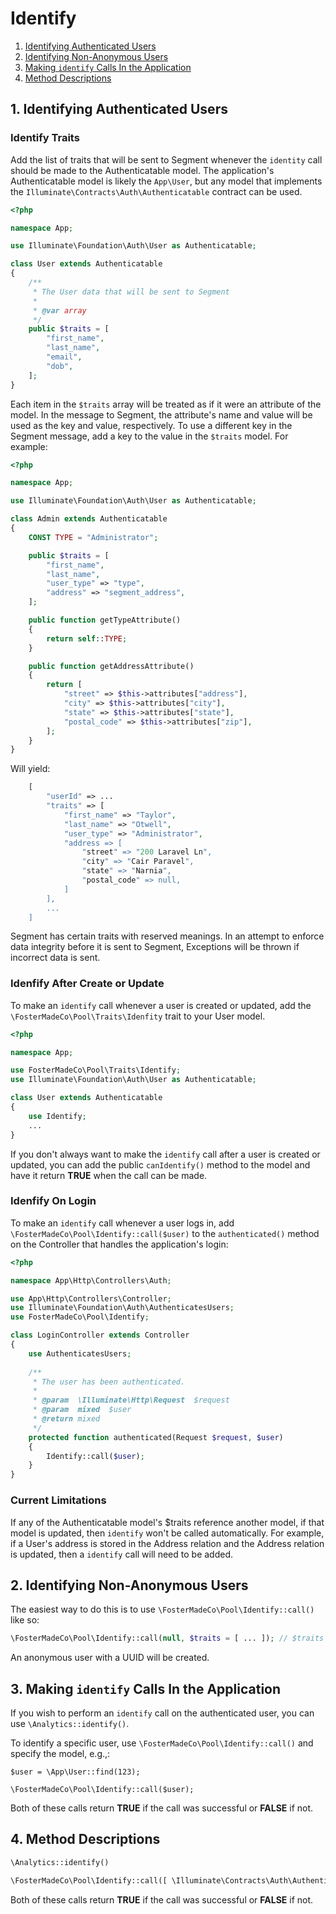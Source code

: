 # Identify

1. [Identifying Authenticated Users](#1-identifying-authenticated-users)
2. [Identifying Non-Anonymous Users](#2-identifying-non-anonymous-users)
3. [Making `identify` Calls In the Application](#3-making-identify-calls-in-the-application)
4. [Method Descriptions](#4-method-descriptions)

## 1. Identifying Authenticated Users

### Identify Traits

Add the list of traits that will be sent to Segment whenever the `identity` call
should be made to the Authenticatable model. The application's Authenticatable
model is likely the `App\User`, but any model that implements the
`Illuminate\Contracts\Auth\Authenticatable` contract can be used. 

```php
<?php

namespace App;

use Illuminate\Foundation\Auth\User as Authenticatable;

class User extends Authenticatable
{
    /**
     * The User data that will be sent to Segment
     * 
     * @var array
     */
    public $traits = [
        "first_name",
        "last_name",
        "email",
        "dob",
    ];
}
```

Each item in the `$traits` array will be treated as if it were an attribute of
the model. In the message to Segment, the attribute's name and value will be used
as the key and value, respectively. To use a different key in the Segment message,
add a key to the value in the `$traits` model. For example:

```php
<?php

namespace App;

use Illuminate\Foundation\Auth\User as Authenticatable;

class Admin extends Authenticatable
{
    CONST TYPE = "Administrator";

    public $traits = [
        "first_name",
        "last_name",
        "user_type" => "type",
        "address" => "segment_address",
    ];

    public function getTypeAttribute()
    {
        return self::TYPE;
    }

    public function getAddressAttribute()
    {
        return [
            "street" => $this->attributes["address"],
            "city" => $this->attributes["city"],
            "state" => $this->attributes["state"],
            "postal_code" => $this->attributes["zip"],
        ];
    }
}

```

Will yield:

```php
    [
        "userId" => ...
        "traits" => [
            "first_name" => "Taylor",
            "last_name" => "Otwell",
            "user_type" => "Administrator",
            "address => [
                "street" => "200 Laravel Ln",
                "city" => "Cair Paravel",
                "state" => "Narnia",
                "postal_code" => null,
            ]
        ],
        ...
    ]
```


Segment has certain traits with reserved meanings. In an attempt to enforce data
integrity before it is sent to Segment, Exceptions will be thrown if incorrect
data is sent.

### Idenfify After Create or Update

To make an `identify` call whenever a user is created or updated, add the
`\FosterMadeCo\Pool\Traits\Idenfity` trait to your User model. 

```php
<?php

namespace App;

use FosterMadeCo\Pool\Traits\Identify;
use Illuminate\Foundation\Auth\User as Authenticatable;

class User extends Authenticatable
{
    use Identify;
    ...
}
```

If you don't always want to make the `identify` call after a user is created or
updated, you can add the public `canIdentify()` method to the model and have it
return **TRUE** when the call can be made.

### Idenfify On Login

To make an `identify` call whenever a user logs in, add
`\FosterMadeCo\Pool\Identify::call($user)` to the `authenticated()` method
on the Controller that handles the application's login:

```php
<?php

namespace App\Http\Controllers\Auth;

use App\Http\Controllers\Controller;
use Illuminate\Foundation\Auth\AuthenticatesUsers;
use FosterMadeCo\Pool\Identify;

class LoginController extends Controller
{
    use AuthenticatesUsers;
    
    /**
     * The user has been authenticated.
     *
     * @param  \Illuminate\Http\Request  $request
     * @param  mixed  $user
     * @return mixed
     */
    protected function authenticated(Request $request, $user)
    {
        Identify::call($user);
    }
}
```

### Current Limitations

If any of the Authenticatable model's $traits reference another model, if that
model is updated, then `identify` won't be called automatically. For example,
if a User's address is stored in the Address relation and the Address relation
is updated, then a `identify` call will need to be added.

## 2. Identifying Non-Anonymous Users

The easiest way to do this is to use `\FosterMadeCo\Pool\Identify::call()` like so:

```php
\FosterMadeCo\Pool\Identify::call(null, $traits = [ ... ]); // $traits can be null
```

An anonymous user with a UUID will be created.

## 3. Making `identify` Calls In the Application

If you wish to perform an `identify` call on the authenticated user, you
can use `\Analytics::identify()`.

To identify a specific user, use `\FosterMadeCo\Pool\Identify::call()` and
specify the model, e.g.,:

```$php
$user = \App\User::find(123);

\FosterMadeCo\Pool\Identify::call($user);
```

Both of these calls return **TRUE** if the call was successful or **FALSE** if not.

## 4. Method Descriptions


```php
\Analytics::identify()
```

```php
\FosterMadeCo\Pool\Identify::call([ \Illuminate\Contracts\Auth\Authenticatable $model [, array $traits ]] )
```

Both of these calls return **TRUE** if the call was successful or **FALSE** if not.